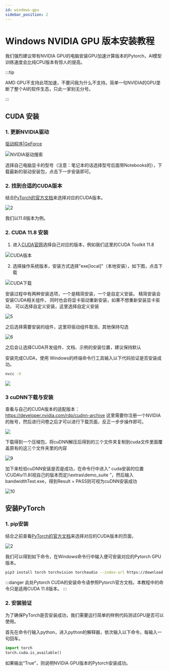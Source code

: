 ```yaml
---
id: windows-gpu
sidebar_position: 2
---
```


# Windows NVIDIA GPU 版本安装教程

我们强烈建议带有NVIDIA GPU的电脑安装GPU加速计算版本的Pytorch，AI模型训练速度会比纯CPU版本有惊人的提高。

:::tip

AMD GPU不支持此项加速，不要问我为什么不支持。简单一句NVIDIA的GPU垄断了整个AI的软件生态，只此一家别无分号。

:::

## CUDA 安装

### 1. 更新NVIDIA驱动

[驱动程序|GeForce](https://www.nvidia.cn/geforce/drivers/)

![NVIDIA驱动搜索](img/cuda-driver-search.png)

选择自己电脑显卡的型号（注意：笔记本的话选择型号后面带Notebooks的），下载最新的驱动安装包，点击下一步安装即可。

### 2. 找到合适的CUDA版本

结合[PyTorch的官方文档](https://pytorch.org/)来选择对应的CUDA版本。

![2](img/2.png)

我们以11.8版本为例。

### 2. CUDA 11.8 安装

1. 进入[CUDA官网](https://developer.nvidia.com/cuda-toolkit-archive)选择自己对应的版本，例如我们这里的CUDA Toolkit 11.8
   
![CUDA版本](img/3.png)

2. 选择操作系统版本，安装方式选择"exe[local]"（本地安装），如下图，点击下载

![CUDA下载](img/4.png)

安装过程中有两种安装选项，一个是精简安装，一个是自定义安装。
精简安装会安装CUDA相关组件，
同时也会将显卡驱动重新安装，如果不想重新安装显卡驱动，
可以选择自定义安装，这里选择自定义安装

![5](img/5.png)

之后选择需要安装的组件，这里将驱动组件取消，其他保持勾选

![6](img/6.png)

之后会让选择CUDA开发组件、文档、示例的安装位置，建议保持默认

安装完成CUDA，使用 Windows的终端命令行工具输入以下代码验证是否安装成功。

```bash
nvcc -V
```

![](img/nvcc.png)


### 3 cuDNN下载与安装

查看与自己的CUDA版本的适配版本：https://developer.nvidia.com/rdp/cudnn-archive
这里需要你注册一个NVIDIA的账号，然后进行问卷之后才可以进行下载页面，反正一步步操作即可。

![](img/cudnn-download.jpg)

下载得到一个压缩包，将cuDNN解压后得到的三个文件夹复制到cuda文件里面覆盖原有的这三个文件夹里的内容

![9](img/9.png)

加下来检验cuDNN安装是否是成功，在命令行中进入“ cuda安装的位置\CUDA\v11.8(视自己的版本而定)\extras\demo_suite ”，然后输入bandwidthTest.exe，得到Result = PASS则可视为cuDNN安装成功

![10](img/10.png)

## 安装PyTorch

### 1. pip安装

结合之前查看[PyTorch的官方文档](https://pytorch.org/)来选择对应的CUDA版本的页面，

![2](img/2.png)

我们可以得到如下命令，在Windows命令行中输入便可安装对应的Pytorch GPU版本。

```bash
pip3 install torch torchvision torchaudio --index-url https://download.pytorch.org/whl/cu118
```

:::danger
此处Pytorch CUDA的安装命令请参照Pytorch官方文档，本教程中的命令只是适用CUDA 11.8版本。
:::

### 2. 安装验证

为了确保PyTorch是否安装成功，我们需要运行简单的样例代码测试GPU是否可以使用。

首先在命令行输入python，进入python的解释器，依次输入以下命令，每输入一句回车。

```python
import torch
torch.cuda.is_available()
```
如果输出“True”，则说明NVIDIA GPU版本的Pytorch安装成功。
